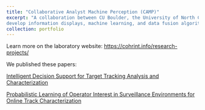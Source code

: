 ```yaml
---
title: "Collaborative Analyst Machine Perception (CAMP)"
excerpt: "A collaboration between CU Boulder, the University of North Carolina Chapel Hill, and Lockheed Martin Space to
develop information displays, machine learning, and data fusion algorithms to assist operators in OPIR and data exploitation missions."
collection: portfolio
---
```


Learn more on the laboratory website: https://cohrint.info/research-projects/

We published these papers:

[Intelligent Decision Support for Target Tracking Analysis and Characterization](https://arc.aiaa.org/doi/10.2514/6.2024-2582)

[Probabilistic Learning of Operator Interest in Surveillance Environments for Online Track Characterization](https://arc.aiaa.org/doi/10.2514/6.2024-2582)

